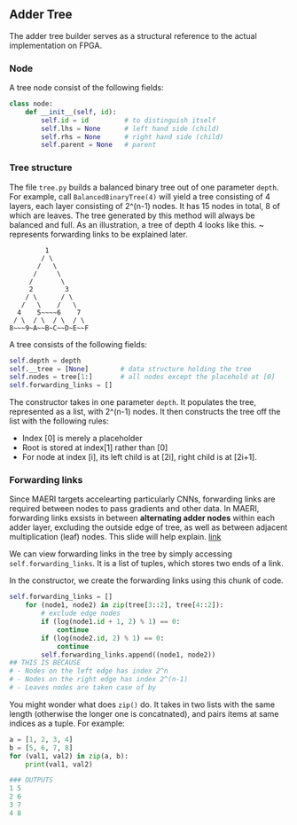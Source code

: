 ## Adder Tree

The adder tree builder serves as a structural reference to the actual implementation on FPGA.

### Node

A tree node consist of the following fields:
```python
class node:
    def __init__(self, id):
        self.id = id         # to distinguish itself
        self.lhs = None      # left hand side (child)
        self.rhs = None      # right hand side (child)
        self.parent = None   # parent
```

### Tree structure

The file ```tree.py``` builds a balanced binary tree out of one parameter ```depth```. For example, call ```BalancedBinaryTree(4)``` will yield a tree consisting of 4 layers, each layer consisting of 2^(n-1) nodes. It has 15 nodes in total, 8 of which are leaves. The tree generated by this method will always be balanced and full. As an illustration, a tree of depth 4 looks like this. ~ represents forwarding links to be explained later. 
```
         1               
        / \       
       /   \      
      /     \     
     /       \    
     2        3       
    / \      / \   
   /   \    /   \  
  4    5~~~~6    7   
 / \  / \  / \  / \ 
8~~~9~A~~B~C~~D~E~~F 
```

A tree consists of the following fields:
```python
self.depth = depth
self.__tree = [None]        # data structure holding the tree
self.nodes = tree[1:]       # all nodes except the placehold at [0]
self.forwarding_links = []
```

The constructor takes in one parameter ```depth```. It populates the tree, represented as a list, with 2^(n-1) nodes. It then constructs the tree off the list with the following rules:

- Index [0] is merely a placeholder 
- Root is stored at index[1] rather than [0]
- For node at index [i], its left child is at [2i], right child is at [2i+1].

### Forwarding links
Since MAERI targets accelearting particularly CNNs, forwarding links are required between nodes to pass gradients and other data. In MAERI, forwarding links exsists in between **alternating adder nodes** within each adder layer, excluding the outside edge of tree, as well as between adjacent multiplication (leaf) nodes. This slide will help explain. [link](https://bracketmaster.github.io/MAERI-RTL/main_presentation/_static/maeri_on_fpga_from_concept_to_conception.html#/5)

We can view forwarding links in the tree by simply accessing ```self.forwarding_links```. It is a list of tuples, which stores two ends of a link. 

In the constructor, we create the forwarding links using this chunk of code.

```python
self.forwarding_links = []
    for (node1, node2) in zip(tree[3::2], tree[4::2]):
        # exclude edge nodes
        if (log(node1.id + 1, 2) % 1) == 0:
            continue
        if (log(node2.id, 2) % 1) == 0:
            continue
        self.forwarding_links.append((node1, node2))
## THIS IS BECAUSE
# - Nodes on the left edge has index 2^n
# - Nodes on the right edge has index 2^(n-1)
# - Leaves nodes are taken case of by 
```

You might wonder what does ```zip()``` do. It takes in two lists with the same length (otherwise the longer one is concatnated), and pairs items at same indices as a tuple. For example:

```python
a = [1, 2, 3, 4]
b = [5, 6, 7, 8]
for (val1, val2) in zip(a, b):
    print(val1, val2)

### OUTPUTS 
1 5
2 6
3 7
4 8
```
